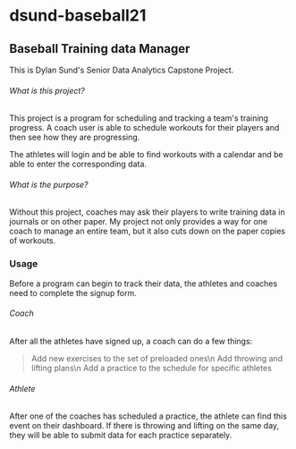 # dsund-baseball21
## Baseball Training data Manager
This is Dylan Sund's Senior Data Analytics Capstone Project.

###### What is this project?
This project is a program for scheduling and tracking a team's training progress. A coach user is able to schedule workouts for their players and then see how they are progressing. 

The athletes will login and be able to find workouts with a calendar and be able to enter the corresponding data. 

###### What is the purpose?
Without this project, coaches may ask their players to write training data in journals or on other paper. My project not only provides a way for one coach to manage an entire team, but it also cuts down on the paper copies of workouts.

### Usage
Before a program can begin to track their data, the athletes and coaches need to complete the signup form.
###### Coach
After all the athletes have signed up, a coach can do a few things:

> Add new exercises to the set of preloaded ones\n
> Add throwing and lifting plans\n
> Add a practice to the schedule for specific athletes
###### Athlete
After one of the coaches has scheduled a practice, the athlete can find this event on their dashboard. If there is throwing and lifting on the same day, they will be able to submit data for each practice separately.